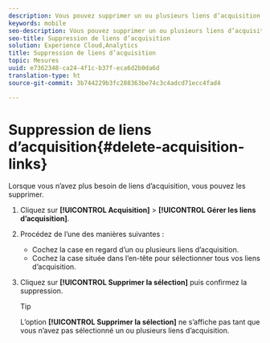 ```yaml
---
description: Vous pouvez supprimer un ou plusieurs liens d’acquisition s’ils ne sont plus nécessaires.
keywords: mobile
seo-description: Vous pouvez supprimer un ou plusieurs liens d’acquisition s’ils ne sont plus nécessaires.
seo-title: Suppression de liens d’acquisition
solution: Experience Cloud,Analytics
title: Suppression de liens d’acquisition
topic: Mesures
uuid: e7362348-ca24-4f1c-b37f-eca6d2b0da6d
translation-type: ht
source-git-commit: 3b744229b3fc288363be74c3c4adcd71ecc4fad4

---
```



# Suppression de liens d’acquisition{#delete-acquisition-links}

Lorsque vous n’avez plus besoin de liens d’acquisition, vous pouvez les supprimer.

1. Cliquez sur **[!UICONTROL Acquisition]** &gt; **[!UICONTROL Gérer les liens d’acquisition]**.
1. Procédez de l’une des manières suivantes :

   * Cochez la case en regard d’un ou plusieurs liens d’acquisition.
   * Cochez la case située dans l’en-tête pour sélectionner tous vos liens d’acquisition.

1. Cliquez sur **[!UICONTROL Supprimer la sélection]** puis confirmez la suppression.

   >[!TIP]
   >
   >L’option **[!UICONTROL Supprimer la sélection]** ne s’affiche pas tant que vous n’avez pas sélectionné un ou plusieurs liens d’acquisition.

